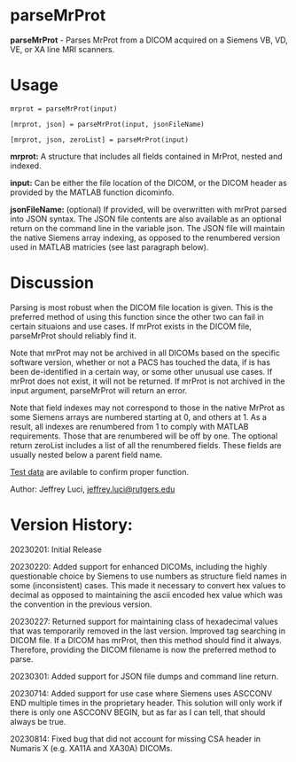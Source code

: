 # parseMrProt

 **parseMrProt** - Parses MrProt from a DICOM acquired on a Siemens VB, VD,
 VE, or XA line MRI scanners.

# Usage
`mrprot = parseMrProt(input)`

`[mrprot, json] = parseMrProt(input, jsonFileName)`

`[mrprot, json, zeroList] = parseMrProt(input)`

**mrprot:** A structure that includes all fields contained in MrProt, 
            nested and indexed.

**input:** Can be either the file location of the DICOM, or the
 DICOM header as provided by the MATLAB function dicominfo. 
 
**jsonFileName:** (optional) If provided, will be overwritten with mrProt
 parsed into JSON syntax. The JSON file contents are also available as an
 optional return on the command line in the variable json. The JSON file 
 will maintain the native Siemens array indexing, as opposed to the 
 renumbered version used in MATLAB matricies (see last paragraph below).

 # Discussion 
 Parsing is most robust when the DICOM file location is given. This is the
 preferred method of using this function since the other two can fail in
 certain situaions and use cases. If mrProt exists in the DICOM file, 
 parseMrProt should reliably find it.
 
 Note that mrProt may not be archived in all DICOMs based on the specific
 software version, whether or not a PACS has touched the data, if is has
 been de-identified in a certain way, or some other unusual use cases.
 If mrProt does not exist, it will not be returned. If mrProt is not 
 archived in the input argument, parseMrProt will return an error.
 
 Note that field indexes may not correspond to those in the native MrProt 
 as some Siemens arrays are numbered starting at 0, and others at 1. As a
 result, all indexes are renumbered from 1 to comply with MATLAB
 requirements. Those that are renumbered will be off by one. The optional 
 return  zeroList includes a list of all the renumbered fields. These 
 fields are usually nested below a parent field name.
 
[Test data](https://github.com/jeffreyluci/Siemens-Tools/tree/main/Test%20Data) are avilable to confirm proper function.
 
Author: Jeffrey Luci, jeffrey.luci@rutgers.edu

# Version History:

20230201: Initial Release

20230220: Added support for enhanced DICOMs, including the highly
           questionable choice by Siemens to use numbers as structure
           field names in some (inconsistent) cases. This made it
           necessary to convert hex values to decimal as opposed to
           maintaining the ascii encoded hex value which was the 
           convention in the previous version.   
		   
20230227:  Returned support for maintaining class of hexadecimal values
           that was temporarily removed in the last version. Improved 
           tag searching in DICOM file. If a DICOM has mrProt, then this 
           method should find it always. Therefore, providing the DICOM
           filename is now the preferred method to parse.

20230301:  Added support for JSON file dumps and command line return.

20230714:  Added support for use case where Siemens uses ASCCONV END 
           multiple times in the proprietary header. This solution will 
           only work if there is only one ASCCONV BEGIN, but as far as I
           can tell, that should always be true.

20230814:  Fixed bug that did not account for missing CSA header in
           Numaris X (e.g. XA11A and XA30A) DICOMs.
